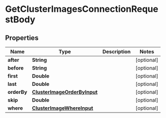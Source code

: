 

# GetClusterImagesConnectionRequestBody


## Properties

Name | Type | Description | Notes
------------ | ------------- | ------------- | -------------
**after** | **String** |  |  [optional]
**before** | **String** |  |  [optional]
**first** | **Double** |  |  [optional]
**last** | **Double** |  |  [optional]
**orderBy** | [**ClusterImageOrderByInput**](ClusterImageOrderByInput.md) |  |  [optional]
**skip** | **Double** |  |  [optional]
**where** | [**ClusterImageWhereInput**](ClusterImageWhereInput.md) |  |  [optional]



